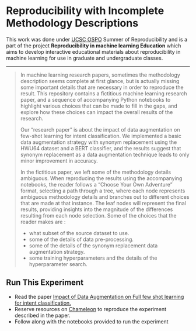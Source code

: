 # Reproducibility with Incomplete Methodology Descriptions

This work was done under [UCSC OSPO](https://ospo.ucsc.edu/) Summer of Reproducibility and is a part of the project **Reproducibility in machine learning Education** which aims to develop interactive educational materials about reproducibility in machine learning for use in graduate and undergraduate classes. 

*** 

> In machine learning research papers, sometimes the methodology description seems complete at first glance, but is actually missing some important details that are necessary in order to reproduce the result. This repository contains a fictitious machine learning research paper, and a sequence of accompanying Python notebooks to highlight various choices that can be made to fill in the gaps, and explore how these choices can impact the overall results of the research. 
>
> Our “research paper” is about the impact of data augmentation on few-shot learning for intent classification. We implemented a basic data augmentation strategy with synonym replacement using the HWU64 dataset and a BERT classifier, and the results suggest that synonym replacement as a data augmentation technique leads to only minor improvement in accuracy. 
> 
> In the fictitious paper, we left some of the methodology details ambiguous. When reproducing the results using the accompanying notebooks, the reader follows a “Choose Your Own Adventure” format, selecting a path through a tree, where each node represents ambiguous methodology details and branches out to different choices that are made at that instance. The leaf nodes will represent the final results, providing insights into the magnitude of the differences resulting from each node selection. Some of the choices that the reader makes are :
>
> - what subset of the source dataset to use.
> - some of the details of data pre-processing.
> - some of the details of the synonym replacement data augmentation strategy.
> - some training hyperparameters and the details of the hyperparameter search.

## Run This Experiment

- Read the paper [Impact of Data Augmentation on Full few shot learning for intent classification.](/paper_draft.md)
- Reserve resources on [Chameleon](/notebook/) to reproduce the experiment described in the paper.
- Follow along with the notebooks provided to run the experiment



